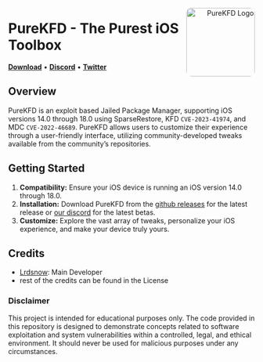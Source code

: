 <p align="right">
  <img align="right" height="140" src="https://github.com/PureKFD/PureKFD/blob/v6/Icon.png?raw=true" alt="PureKFD Logo" style="float: right; border-radius: 10px;"/>
</p>

<h1 align="left">PureKFD - The Purest iOS Toolbox</h1>

<p align="left">
  <strong><a href="https://github.com/PureKFD/PureKFD/releases/latest">Download</a></strong>
  •
  <strong><a href="https://discord.gg/cCSwxqdvzx">Discord</a></strong>
  •
  <strong><a href="https://twitter.com/Lrdsnow101">Twitter</a></strong>
</p>

## Overview

PureKFD is an exploit based Jailed Package Manager, supporting iOS versions 14.0 through 18.0 using SparseRestore, KFD `CVE-2023-41974`, and MDC `CVE-2022-46689`. PureKFD allows users to customize their experience through a user-friendly interface, utilizing community-developed tweaks available from the community’s repositories.

## Getting Started

1. **Compatibility:** Ensure your iOS device is running an iOS version 14.0 through 18.0.
2. **Installation:** Download PureKFD from the [github releases](https://github.com/PureKFD/PureKFD/releases/latest) for the latest release or [our discord](https://discord.gg/cCSwxqdvzx) for the latest betas.
3. **Customize:** Explore the vast array of tweaks, personalize your iOS experience, and make your device truly yours.

## Credits

- [Lrdsnow](https://github.com/lrdsnow): Main Developer
- rest of the credits can be found in the License

### Disclaimer
This project is intended for educational purposes only. The code provided in this repository is designed to demonstrate concepts related to software exploitation and system vulnerabilities within a controlled, legal, and ethical environment. It should never be used for malicious purposes under any circumstances.
